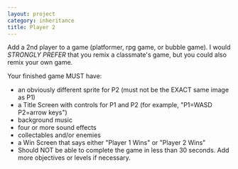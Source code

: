 ```yaml
---
layout: project
category: inheritance
title: Player 2
---
```


Add a 2nd player to a game (platformer, rpg game, or bubble game). I would *STRONGLY PREFER* that you remix a classmate's game, but you could also remix your own game.

Your finished game MUST have:
  - an obviously different sprite for P2 (must not be the EXACT same image as P1)
  - a Title Screen with controls for P1 and P2 (for example, "P1=WASD P2=arrow keys")
  - background music
  - four or more sound effects
  - collectables and/or enemies
  - a Win Screen that says either "Player 1 Wins" or "Player 2 Wins"
  - Should NOT be able to complete the game in less than 30 seconds. Add more objectives or levels if necessary.
